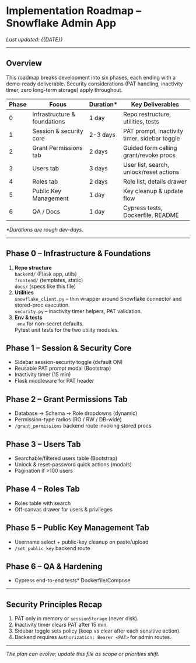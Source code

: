 # Implementation Roadmap – Snowflake Admin App

_Last updated: {{DATE}}_

---

## Overview
This roadmap breaks development into six phases, each ending with a demo-ready deliverable.  Security considerations (PAT handling, inactivity timer, zero long-term storage) apply throughout.

| Phase | Focus | Duration* | Key Deliverables |
|-------|-------|-----------|------------------|
| 0 | Infrastructure & foundations | 1 day | Repo restructure, utilities, tests | 
| 1 | Session & security core | 2-3 days | PAT prompt, inactivity timer, sidebar toggle | 
| 2 | Grant Permissions tab | 2 days | Guided form calling grant/revoke procs | 
| 3 | Users tab | 3 days | User list, search, unlock/reset actions | 
| 4 | Roles tab | 2 days | Role list, details drawer | 
| 5 | Public Key Management | 1 day | Key cleanup & update flow | 
| 6 | QA / Docs | 1 day | Cypress tests, Dockerfile, README |

_*Durations are rough dev-days._

---

## Phase 0 – Infrastructure & Foundations
1. **Repo structure**  
   `backend/` (Flask app, utils)  
   `frontend/` (templates, static)  
   `docs/` (specs like this file)
2. **Utilities**  
   `snowflake_client.py` – thin wrapper around Snowflake connector and stored-proc execution.  
   `security.py` – inactivity timer helpers, PAT validation.
3. **Env & tests**  
   `.env` for non-secret defaults.  
   Pytest unit tests for the two utility modules.

## Phase 1 – Session & Security Core
* Sidebar session-security toggle (default ON)
* Reusable PAT prompt modal (Bootstrap)
* Inactivity timer (15 min)
* Flask middleware for PAT header

## Phase 2 – Grant Permissions Tab
* Database → Schema → Role dropdowns (dynamic)
* Permission-type radios (RO / RW / DB-wide)
* `/grant_permissions` backend route invoking stored procs

## Phase 3 – Users Tab
* Searchable/filtered users table (Bootstrap)
* Unlock & reset-password quick actions (modals)
* Pagination if >100 users

## Phase 4 – Roles Tab
* Roles table with search
* Off-canvas drawer for users & privileges

## Phase 5 – Public Key Management Tab
* Username select + public-key cleanup on paste/upload
* `/set_public_key` backend route

## Phase 6 – QA & Hardening
* Cypress end-to-end tests* Dockerfile/Compose

---

## Security Principles Recap
1. PAT only in memory or `sessionStorage` (never disk).  
2. Inactivity timer clears PAT after 15 min.  
3. Sidebar toggle sets policy (keep vs clear after each sensitive action).  
4. Backend requires `Authorization: Bearer <PAT>` for admin routes.

---

_The plan can evolve; update this file as scope or priorities shift._ 